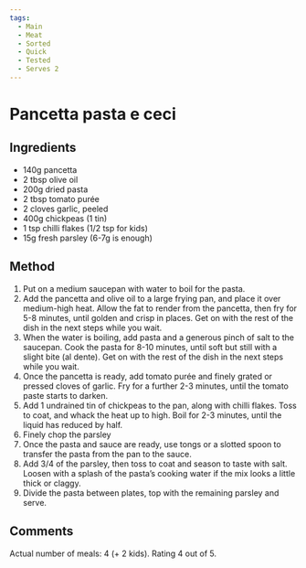 ```yaml
---
tags:
  - Main
  - Meat
  - Sorted
  - Quick
  - Tested
  - Serves 2
---
```


# Pancetta pasta e ceci

## Ingredients

* 140g pancetta
* 2 tbsp olive oil
* 200g dried pasta
* 2 tbsp tomato purée 
* 2 cloves garlic, peeled
* 400g chickpeas (1 tin)
* 1 tsp chilli flakes (1/2 tsp for kids)
* 15g fresh parsley (6-7g is enough)

## Method

1. Put on a medium saucepan with water to boil for the pasta.
2. Add the pancetta and olive oil to a large frying pan, and place it over medium-high heat. Allow the fat to render from the pancetta, then fry for 5-8 minutes, until golden and crisp in places. Get on with the rest of the dish in the next steps while you wait.
3. When the water is boiling, add pasta and a generous pinch of salt to the saucepan. Cook the pasta for 8-10 minutes, until soft but still with a slight bite (al dente). Get on with the rest of the dish in the next steps while you wait.
4. Once the pancetta is ready, add tomato purée and finely grated or pressed cloves of garlic. Fry for a further 2-3 minutes, until the tomato paste starts to darken. 
5. Add 1 undrained tin of chickpeas to the pan, along with chilli flakes. Toss to coat, and whack the heat up to high. Boil for 2-3 minutes, until the liquid has reduced by half. 
6. Finely chop the parsley
7. Once the pasta and sauce are ready, use tongs or a slotted spoon to transfer the pasta from the pan to the sauce. 
8. Add 3/4 of the parsley, then toss to coat and season to taste with salt. Loosen with a splash of the pasta’s cooking water if the mix looks a little thick or claggy. 
9. Divide the pasta between plates, top with the remaining parsley and serve.


## Comments

Actual number of meals: 4 (+ 2 kids). Rating 4 out of 5.